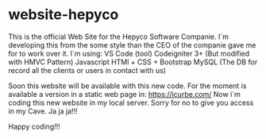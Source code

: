 # website-hepyco
This is the official Web Site for the Hepyco Software Companie. I´m developing this from the some style than the CEO of the companie gave me for to work over it.
I´m using:
VS Code (tool)
Codeigniter 3+ (But modified with HMVC Pattern)
Javascript
HTMl + CSS + Bootstrap
MySQL (The DB for record all the clients or users in contact with us)

Soon this website will be available with this new code. For the moment is available a version in a static web page in: https://icurbe.com/
Now i´m coding this new website in my local server. Sorry for no to give you access in my Cave. Ja ja ja!!!

Happy coding!!!
